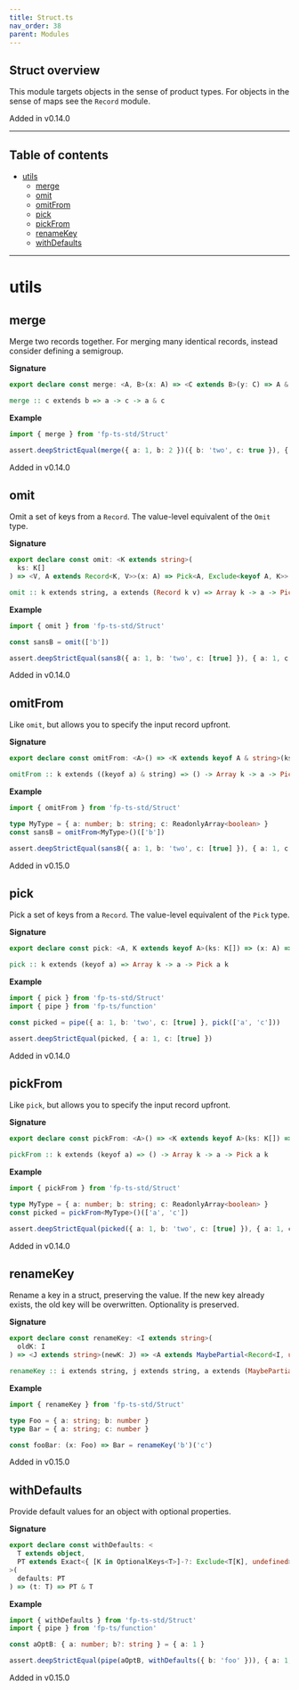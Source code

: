 ```yaml
---
title: Struct.ts
nav_order: 38
parent: Modules
---
```


## Struct overview

This module targets objects in the sense of product types. For objects in
the sense of maps see the `Record` module.

Added in v0.14.0

---

<h2 class="text-delta">Table of contents</h2>

- [utils](#utils)
  - [merge](#merge)
  - [omit](#omit)
  - [omitFrom](#omitfrom)
  - [pick](#pick)
  - [pickFrom](#pickfrom)
  - [renameKey](#renamekey)
  - [withDefaults](#withdefaults)

---

# utils

## merge

Merge two records together. For merging many identical records, instead
consider defining a semigroup.

**Signature**

```ts
export declare const merge: <A, B>(x: A) => <C extends B>(y: C) => A & C
```

```hs
merge :: c extends b => a -> c -> a & c
```

**Example**

```ts
import { merge } from 'fp-ts-std/Struct'

assert.deepStrictEqual(merge({ a: 1, b: 2 })({ b: 'two', c: true }), { a: 1, b: 'two', c: true })
```

Added in v0.14.0

## omit

Omit a set of keys from a `Record`. The value-level equivalent of the `Omit`
type.

**Signature**

```ts
export declare const omit: <K extends string>(
  ks: K[]
) => <V, A extends Record<K, V>>(x: A) => Pick<A, Exclude<keyof A, K>>
```

```hs
omit :: k extends string, a extends (Record k v) => Array k -> a -> Pick a (Exclude (keyof a) k)
```

**Example**

```ts
import { omit } from 'fp-ts-std/Struct'

const sansB = omit(['b'])

assert.deepStrictEqual(sansB({ a: 1, b: 'two', c: [true] }), { a: 1, c: [true] })
```

Added in v0.14.0

## omitFrom

Like `omit`, but allows you to specify the input record upfront.

**Signature**

```ts
export declare const omitFrom: <A>() => <K extends keyof A & string>(ks: K[]) => (x: A) => Pick<A, Exclude<keyof A, K>>
```

```hs
omitFrom :: k extends ((keyof a) & string) => () -> Array k -> a -> Pick a (Exclude (keyof a) k)
```

**Example**

```ts
import { omitFrom } from 'fp-ts-std/Struct'

type MyType = { a: number; b: string; c: ReadonlyArray<boolean> }
const sansB = omitFrom<MyType>()(['b'])

assert.deepStrictEqual(sansB({ a: 1, b: 'two', c: [true] }), { a: 1, c: [true] })
```

Added in v0.15.0

## pick

Pick a set of keys from a `Record`. The value-level equivalent of the `Pick`
type.

**Signature**

```ts
export declare const pick: <A, K extends keyof A>(ks: K[]) => (x: A) => Pick<A, K>
```

```hs
pick :: k extends (keyof a) => Array k -> a -> Pick a k
```

**Example**

```ts
import { pick } from 'fp-ts-std/Struct'
import { pipe } from 'fp-ts/function'

const picked = pipe({ a: 1, b: 'two', c: [true] }, pick(['a', 'c']))

assert.deepStrictEqual(picked, { a: 1, c: [true] })
```

Added in v0.14.0

## pickFrom

Like `pick`, but allows you to specify the input record upfront.

**Signature**

```ts
export declare const pickFrom: <A>() => <K extends keyof A>(ks: K[]) => (x: A) => Pick<A, K>
```

```hs
pickFrom :: k extends (keyof a) => () -> Array k -> a -> Pick a k
```

**Example**

```ts
import { pickFrom } from 'fp-ts-std/Struct'

type MyType = { a: number; b: string; c: ReadonlyArray<boolean> }
const picked = pickFrom<MyType>()(['a', 'c'])

assert.deepStrictEqual(picked({ a: 1, b: 'two', c: [true] }), { a: 1, c: [true] })
```

Added in v0.14.0

## renameKey

Rename a key in a struct, preserving the value. If the new key already
exists, the old key will be overwritten. Optionality is preserved.

**Signature**

```ts
export declare const renameKey: <I extends string>(
  oldK: I
) => <J extends string>(newK: J) => <A extends MaybePartial<Record<I, unknown>>>(x: A) => RenameKey<A, I, J>
```

```hs
renameKey :: i extends string, j extends string, a extends (MaybePartial (Record i unknown)) => i -> j -> a -> RenameKey a i j
```

**Example**

```ts
import { renameKey } from 'fp-ts-std/Struct'

type Foo = { a: string; b: number }
type Bar = { a: string; c: number }

const fooBar: (x: Foo) => Bar = renameKey('b')('c')
```

Added in v0.15.0

## withDefaults

Provide default values for an object with optional properties.

**Signature**

```ts
export declare const withDefaults: <
  T extends object,
  PT extends Exact<{ [K in OptionalKeys<T>]-?: Exclude<T[K], undefined> }, PT>
>(
  defaults: PT
) => (t: T) => PT & T
```

**Example**

```ts
import { withDefaults } from 'fp-ts-std/Struct'
import { pipe } from 'fp-ts/function'

const aOptB: { a: number; b?: string } = { a: 1 }

assert.deepStrictEqual(pipe(aOptB, withDefaults({ b: 'foo' })), { a: 1, b: 'foo' })
```

Added in v0.15.0
